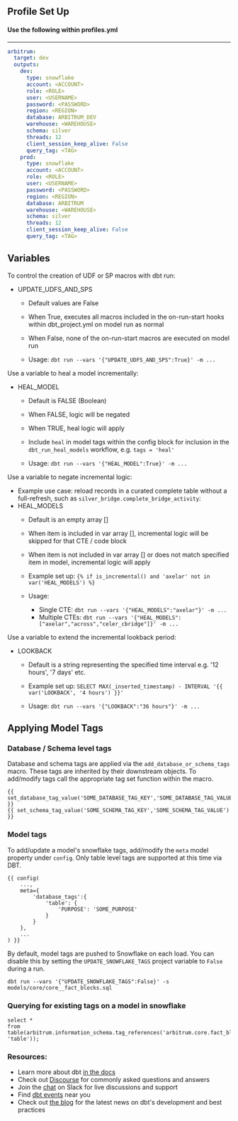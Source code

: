 ## Profile Set Up

#### Use the following within profiles.yml
----

```yml
arbitrum:
  target: dev
  outputs:
    dev:
      type: snowflake
      account: <ACCOUNT>
      role: <ROLE>
      user: <USERNAME>
      password: <PASSWORD>
      region: <REGION>
      database: ARBITRUM_DEV
      warehouse: <WAREHOUSE>
      schema: silver
      threads: 12
      client_session_keep_alive: False
      query_tag: <TAG>
    prod:
      type: snowflake
      account: <ACCOUNT>
      role: <ROLE>
      user: <USERNAME>
      password: <PASSWORD>
      region: <REGION>
      database: ARBITRUM
      warehouse: <WAREHOUSE>
      schema: silver
      threads: 12
      client_session_keep_alive: False
      query_tag: <TAG>
```
## Variables

To control the creation of UDF or SP macros with dbt run:
* UPDATE_UDFS_AND_SPS
  * Default values are False
  * When True, executes all macros included in the on-run-start hooks within dbt_project.yml on model run as normal
  * When False, none of the on-run-start macros are executed on model run

  * Usage: `dbt run --vars '{"UPDATE_UDFS_AND_SPS":True}' -m ...`

Use a variable to heal a model incrementally:
* HEAL_MODEL
  * Default is FALSE (Boolean)
  * When FALSE, logic will be negated
  * When TRUE, heal logic will apply
  * Include `heal` in model tags within the config block for inclusion in the `dbt_run_heal_models` workflow, e.g. `tags = 'heal'`

  * Usage: `dbt run --vars '{"HEAL_MODEL":True}' -m ...`

Use a variable to negate incremental logic:
* Example use case: reload records in a curated complete table without a full-refresh, such as `silver_bridge.complete_bridge_activity`:
* HEAL_MODELS
  * Default is an empty array []
  * When item is included in var array [], incremental logic will be skipped for that CTE / code block  
  * When item is not included in var array [] or does not match specified item in model, incremental logic will apply
  * Example set up: `{% if is_incremental() and 'axelar' not in var('HEAL_MODELS') %}`

  * Usage:
    * Single CTE: `dbt run --vars '{"HEAL_MODELS":"axelar"}' -m ...`
    * Multiple CTEs: `dbt run --vars '{"HEAL_MODELS":["axelar","across","celer_cbridge"]}' -m ...`

Use a variable to extend the incremental lookback period:
* LOOKBACK
  * Default is a string representing the specified time interval e.g. '12 hours', '7 days' etc.
  * Example set up: `SELECT MAX(_inserted_timestamp) - INTERVAL '{{ var('LOOKBACK', '4 hours') }}'`

  * Usage: `dbt run --vars '{"LOOKBACK":"36 hours"}' -m ...`

## Applying Model Tags

### Database / Schema level tags

Database and schema tags are applied via the `add_database_or_schema_tags` macro.  These tags are inherited by their downstream objects.  To add/modify tags call the appropriate tag set function within the macro.

```
{{ set_database_tag_value('SOME_DATABASE_TAG_KEY','SOME_DATABASE_TAG_VALUE') }}
{{ set_schema_tag_value('SOME_SCHEMA_TAG_KEY','SOME_SCHEMA_TAG_VALUE') }}
```

### Model tags

To add/update a model's snowflake tags, add/modify the `meta` model property under `config`.  Only table level tags are supported at this time via DBT.

```
{{ config(
    ...,
    meta={
        'database_tags':{
            'table': {
                'PURPOSE': 'SOME_PURPOSE'
            }
        }
    },
    ...
) }}
```

By default, model tags are pushed to Snowflake on each load. You can disable this by setting the `UPDATE_SNOWFLAKE_TAGS` project variable to `False` during a run.

```
dbt run --vars '{"UPDATE_SNOWFLAKE_TAGS":False}' -s models/core/core__fact_blocks.sql
```

### Querying for existing tags on a model in snowflake

```
select *
from table(arbitrum.information_schema.tag_references('arbitrum.core.fact_blocks', 'table'));
```

### Resources:
- Learn more about dbt [in the docs](https://docs.getdbt.com/docs/introduction)
- Check out [Discourse](https://discourse.getdbt.com/) for commonly asked questions and answers
- Join the [chat](https://community.getdbt.com/) on Slack for live discussions and support
- Find [dbt events](https://events.getdbt.com) near you
- Check out [the blog](https://blog.getdbt.com/) for the latest news on dbt's development and best practices